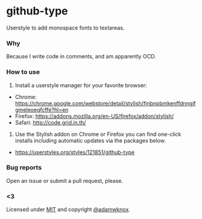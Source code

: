 # github-type
Userstyle to add monospace fonts to textareas.


### Why
Because I write code in comments, and am apparently OCD.


### How to use

1. Install a userstyle manager for your favorite browser:

  * Chrome: https://chrome.google.com/webstore/detail/stylish/fjnbnpbmkenffdnngjfgmeleoegfcffe?hl=en
  * Firefox: https://addons.mozilla.org/en-US/firefox/addon/stylish/
  * Safari: http://code.grid.in.th/

1. Use the Stylish addon on Chrome or Firefox you can find one-click installs including automatic updates via the packages below.

  * https://userstyles.org/styles/121851/github-type


### Bug reports

Open an issue or submit a pull request, please.


### <3

Licensed under [MIT](LICENSE) and copyright [@adamwknox](https://twitter.com/adamwknox).
